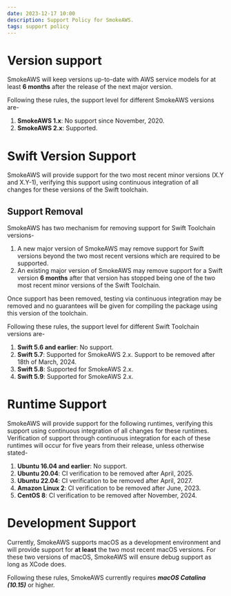 ```yaml
---
date: 2023-12-17 10:00
description: Support Policy for SmokeAWS.
tags: support policy
---
```

# Version support

SmokeAWS will keep versions up-to-date with AWS service models for at least **6 months** after the release of the next major version.

Following these rules, the support level for different SmokeAWS versions are-
1. **SmokeAWS 1.x**: No support since November, 2020.
2. **SmokeAWS 2.x**: Supported.

# Swift Version Support

SmokeAWS will provide support for the two most recent minor versions (X.Y and X.Y-1), verifying this support using continuous integration of all changes for these versions of the Swift toolchain.

## Support Removal

SmokeAWS has two mechanism for removing support for Swift Toolchain versions-
1. A new major version of SmokeAWS may remove support for Swift versions beyond the two most recent versions which are required to be supported.
2. An existing major version of SmokeAWS may remove support for a Swift version **6 months** after that version has stopped being one of the two most recent minor versions of the Swift Toolchain.

Once support has been removed, testing via continuous integration may be removed and no guarantees will be given for compiling the package using this version of the toolchain.

Following these rules, the support level for different Swift Toolchain versions are-
1. **Swift 5.6 and earlier**: No support.
2. **Swift 5.7**: Supported for SmokeAWS 2.x. Support to be removed after 18th of March, 2024.
3. **Swift 5.8**: Supported for SmokeAWS 2.x.
4. **Swift 5.9**: Supported for SmokeAWS 2.x.

# Runtime Support

SmokeAWS will provide support for the following runtimes, verifying this support using continuous integration of all changes for these runtimes.  Verification of support through continuous integration for each of these runtimes will occur for five years from their release, unless otherwise stated-
1. **Ubuntu 16.04 and earlier**: No support.
2. **Ubuntu 20.04**: CI verification to be removed after April, 2025.
3. **Ubuntu 22.04**: CI verification to be removed after April, 2027.
4. **Amazon Linux 2**: CI verification to be removed after June, 2023.
5. **CentOS 8**: CI verification to be removed after November, 2024.

# Development Support

Currently, SmokeAWS supports macOS as a development environment and will provide support for **at least** the two most recent macOS versions. For these two versions of macOS, SmokeAWS will ensure debug support as long as XCode does.

Following these rules, SmokeAWS currently requires ***macOS Catalina (10.15)*** or higher.

